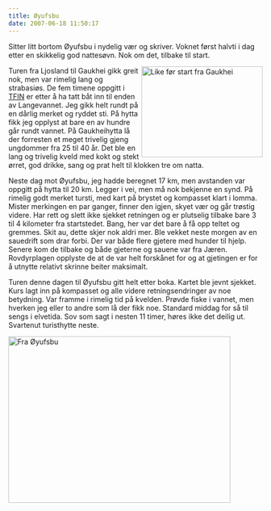 ```yaml
---
title: Øyufsbu
date: 2007-06-18 11:50:17
---
```


Sitter litt bortom Øyufsbu i nydelig vær og skriver. Voknet først halvti i dag etter en skikkelig god nattesøvn. Nok om det, tilbake til start.

<a href="http://www.flickr.com/photos/gisle/693344773/"><img align="right" src="http://farm2.static.flickr.com/1030/693344773_074d7f6b30_m.jpg" width="240" height="180" alt="Like før start fra Gaukhei" /></a>

Turen fra Ljosland til Gaukhei gikk greit nok, men var rimelig lang og strabasiøs. De fem timene oppgitt i <a href="http://www.turistforeningen.no/index.php?fo_id=1991">TFIN</a> er etter å ha tatt båt inn til enden av Langevannet. Jeg gikk helt rundt på en dårlig merket og ryddet sti. På hytta fikk jeg opplyst at bare en av hundre går rundt vannet. På Gaukheihytta lå der forresten et meget trivelig gjeng ungdommer fra 25 til 40 år. Det ble en lang og trivelig kveld med kokt og stekt ørret, god drikke, sang og prat helt til klokken tre om natta.

Neste dag mot Øyufsbu, jeg hadde beregnet 17 km, men avstanden var oppgitt på hytta til 20 km. Legger i vei, men må nok bekjenne en synd. På rimelig godt merket tursti, med kart på brystet og kompasset klart i lomma. Mister merkingen en par ganger, finner den igjen, skyet vær og går trøstig videre. Har rett og slett ikke sjekket retningen og er plutselig tilbake bare 3 til 4 kilometer fra startstedet. Bang, her var det bare å få opp teltet og gremmes. Skit au, dette skjer nok aldri mer. Ble vekket neste morgen av en sauedrift som drar forbi. Der var både flere gjetere med hunder til hjelp. Senere kom de tilbake og både gjeterne og sauene var fra Jæren. Rovdyrplagen opplyste de at de var helt forskånet for og at gjetingen er for å utnytte relativt skrinne beiter maksimalt.

Turen denne dagen til Øyufsbu gitt helt etter boka. Kartet ble jevnt sjekket. Kurs lagt inn på kompasset og alle videre retningsendringer av noe betydning. Var framme i rimelig tid på kvelden. Prøvde fiske i vannet, men hverken jeg eller to andre som lå der fikk noe. Standard middag for så til sengs i elvetida. Sov som sagt i nesten 11 timer, høres ikke det deilig ut. Svartenut turisthytte neste.

<a href="http://www.flickr.com/photos/gisle/693298463/"><img src="http://farm2.static.flickr.com/1006/693298463_b6874e88da.jpg" width="440" height="330" alt="Fra Øyufsbu" /></a>
